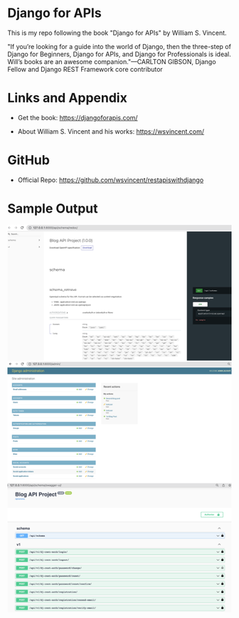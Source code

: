 # Django for APIs
This is my repo following the book "Django for APIs" by William S. Vincent.

"If you’re looking for a guide into the world of Django, then the three-step of Django for Beginners, Django for APIs, and Django for Professionals is ideal. Will’s books are an awesome companion."—CARLTON GIBSON, Django Fellow and Django REST Framework core contributor

Links and Appendix
========================================================

- Get the book: https://djangoforapis.com/

- About William S. Vincent and his works: https://wsvincent.com/

GitHub
========================================================

- Official Repo: https://github.com/wsvincent/restapiswithdjango

Sample Output
========================================================

![Sample Output-1](https://github.com/nihathalici/Django-for-APIs/blob/main/Screenshots/blogapi_screenshot_1.png)
![Sample Output-2](https://github.com/nihathalici/Django-for-APIs/blob/main/Screenshots/blogapi_screenshot_2.png)
![Sample Output-1](https://github.com/nihathalici/Django-for-APIs/blob/main/Screenshots/blogapi_screenshot_3.png)


